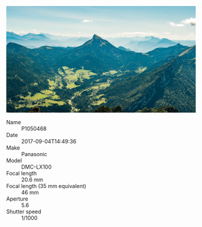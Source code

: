 [![P1050468](/photos/hd/P1050468.jpg)](/photos/full/P1050468.jpg?raw=true)

<dl>
  <dt>Name</dt>
  <dd>P1050468</dd>
  <dt>Date</dt>
  <dd>2017-09-04T14:49:36</dd>
  <dt>Make</dt>
  <dd>Panasonic</dd>
  <dt>Model</dt>
  <dd>DMC-LX100</dd>
  <dt>Focal length</dt>
  <dd>20.6 mm</dd>
  <dt>Focal length (35 mm equivalent)</dt>
  <dd>46 mm</dd>
  <dt>Aperture</dt>
  <dd>5.6</dd>
  <dt>Shutter speed</dt>
  <dd>1/1000</dd>
</dl>
